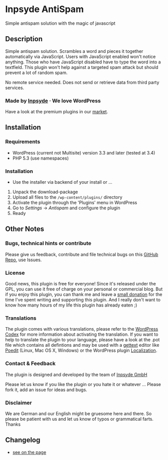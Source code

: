 # Inpsyde AntiSpam
Simple antispam solution with the magic of javascript

## Description
Simple antispam solution. Scrambles a word and pieces it together automatically via JavaScript. Users with JavaScript enabled won't notice anything. Those who have JavaScript disabled have to type the word into a textfield. This plugin won't help against a targeted spam attack but should prevent a lot of random spam.

No remote service needed. Does not send or retrieve data from third party services.

### Made by [Inpsyde](http://inpsyde.com) &middot; We love WordPress
Have a look at the premium plugins in our [market](http://marketpress.com).

## Installation
### Requirements
* WordPress (current not Multisite) version 3.3 and later (tested at 3.4)
* PHP 5.3 (use namespaces)

### Installation
 * Use the installer via backend of your install or ...

1. Unpack the download-package
1. Upload all files to the `/wp-content/plugins/` directory
1. Activate the plugin through the 'Plugins' menu in WordPress
1. Go to *Settings* -> *Antispam* and configure the plugin
1. Ready

## Other Notes
### Bugs, technical hints or contribute
Please give us feedback, contribute and file technical bugs on this [GitHub Repo](https://github.com/inpsyde/inpsyde-antispam), use Issues.

### License
Good news, this plugin is free for everyone! Since it's released under the GPL, you can use it free of charge on your personal or commercial blog. But if you enjoy this plugin, you can thank me and leave a [small donation](http://bueltge.de/wunschliste/ "Wishliste and Donate") for the time I've spent writing and supporting this plugin. And I really don't want to know how many hours of my life this plugin has already eaten ;)

### Translations
The plugin comes with various translations, please refer to the [WordPress Codex](http://codex.wordpress.org/Installing_WordPress_in_Your_Language "Installing WordPress in Your Language") for more information about activating the translation. If you want to help to translate the plugin to your language, please have a look at the .pot file which contains all defintions and may be used with a [gettext](http://www.gnu.org/software/gettext/) editor like [Poedit](http://www.poedit.net/) (Linux, Mac OS X, Windows) or the WordPress plugin [Localization](http://wordpress.org/extend/plugins/codestyling-localization/).

### Contact & Feedback
The plugin is designed and developed by the team of [Inpsyde GmbH](http://inpsyde.com)

Please let us know if you like the plugin or you hate it or whatever ... Please fork it, add an issue for ideas and bugs.

### Disclaimer
We are German and our English might be gruesome here and there. So please be patient with us and let us know of typos or grammatical farts. Thanks

## Changelog

 * [see on the page](http://wordpress.org/extend/plugins/js-antispam/changelog/)
